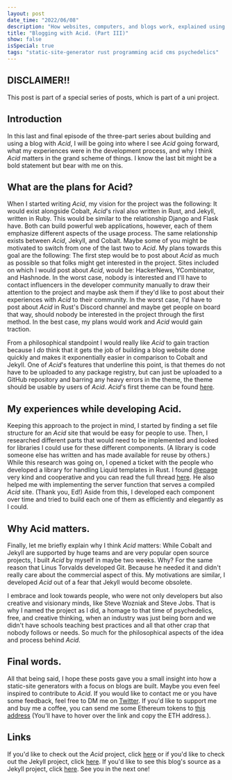 ```yaml
---
layout: post
date_time: "2022/06/08"
description: "How websites, computers, and blogs work, explained using some psychedelics. (Part III)"
title: "Blogging with Acid. (Part III)"
show: false
isSpecial: true
tags: "static-site-generator rust programming acid cms psychedelics"
---
```


## DISCLAIMER!!

This post is part of a special series of posts, which is part of a uni project.

## Introduction

In this last and final episode of the three-part series about building and using a blog with *Acid*, I will be going into where I see *Acid* going forward, what my experiences were in the development process, and why I think *Acid* matters in the grand scheme of things. I know the last bit might be a bold statement but bear with me on this.

## What are the plans for Acid?

When I started writing *Acid*, my vision for the project was the following: It would exist alongside Cobalt, *Acid*'s rival also written in Rust, and Jekyll, written in Ruby. This would be similar to the relationship Django and Flask have. Both can build powerful web applications, however, each of them emphasize different aspects of the usage process. The same relationship exists between *Acid*, Jekyll, and Cobalt. Maybe some of you might be motivated to switch from one of the last two to *Acid*. My plans towards this goal are the following: The first step would be to post about *Acid* as much as possible so that folks might get interested in the project. Sites included on which I would post about *Acid*, would be: HackerNews, YCombinator, and Hashnode. In the worst case, nobody is interested and I'll have to contact influencers in the developer community manually to draw their attention to the project and maybe ask them if they'd like to post about their experiences with *Acid* to their community. In the worst case, I'd have to post about *Acid* in Rust's Discord channel and maybe get people on board that way, should nobody be interested in the project through the first method. In the best case, my plans would work and *Acid* would gain traction.

From a philosophical standpoint I would really like *Acid* to gain traction because I *do* think that it gets the job of building a blog website done quickly and makes it exponentially easier in comparison to Cobalt and Jekyll. One of *Acid*'s features that underline this point, is that themes do not have to be uploaded to any package registry, but can just be uploaded to a GitHub repository and barring any heavy errors in the theme, the theme should be usable by users of *Acid*. *Acid*'s first theme can be found [here](https://github.com/iamtheblackunicorn/acid-tripping).

## My experiences while developing Acid.

Keeping this approach to the project in mind, I started by finding a set file structure for an *Acid* site that would be easy for people to use. Then, I researched different parts that would need to be implemented and looked for libraries I could use for these different components. (A library is code someone else has written and has made available for reuse by others.) While this research was going on, I opened a ticket with the people who developed a library for handling Liquid templates in Rust. I found [@epage](https://github.com/epage) very kind and cooperative and you can read the full thread [here](https://github.com/cobalt-org/liquid-rust/issues/456). He also helped me with implementing the server function that serves a compiled *Acid* site. (Thank you, Ed!) Aside from this, I developed each component over time and tried to build each one of them as efficiently and elegantly as I could.

## Why Acid matters.

Finally, let me briefly explain why I think *Acid* matters: While Cobalt and Jekyll are supported by huge teams and are very popular open source projects, I built *Acid* by myself in maybe two weeks. Why? For the same reason that Linus Torvalds developed Git. Because he needed it and didn't really care about the commercial aspect of this. My motivations are similar, I developed *Acid* out of a fear that Jekyll would become obsolete.

I embrace and look towards people, who were not only developers but also creative and visionary minds, like Steve Wozniak and Steve Jobs. That is why I named the project as I did, a homage to that time of psychedelics, free, and creative thinking, when an industry was just being born and we didn't have schools teaching best practices and all that other crap that nobody follows or needs. So much for the philosophical aspects of the idea and process behind *Acid*.

## Final words.

All that being said, I hope these posts gave you a small insight into how a static-site generators with a focus on blogs are built. Maybe you even feel inspired to contribute to *Acid*. If you would like to contact me or you have some feedback, feel free to DM me on [Twitter](https://twitter.com/angeldustduke). If you'd like to support me and buy me a coffee, you can send me some Ethereum tokens to [this address](0x5d7551C484bCd8769c57B4921a3FC80193b74Ce3
) (You'll have to hover over the link and copy the ETH address.).

## Links

If you'd like to check out the *Acid* project, click [here](https://github.com/iamtheblackunicorn/acid) or if you'd like to check out the Jekyll project, click [here](https://jekyllrb.com/). If you'd like to see this blog's source as a Jekyll project, click [here](https://github.com/iamtheblackunicorn/angeldustduke). See you in the next one!
